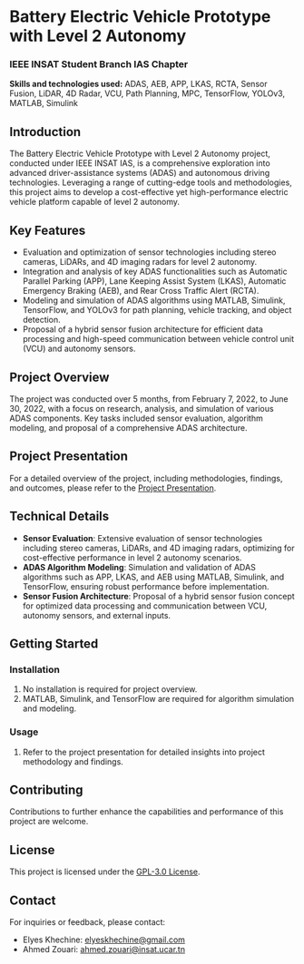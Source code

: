 # Battery Electric Vehicle Prototype with Level 2 Autonomy

### IEEE INSAT Student Branch IAS Chapter

**Skills and technologies used:** ADAS, AEB, APP, LKAS, RCTA, Sensor Fusion, LiDAR, 4D Radar, VCU, Path Planning, MPC, TensorFlow, YOLOv3, MATLAB, Simulink

## Introduction

The Battery Electric Vehicle Prototype with Level 2 Autonomy project, conducted under IEEE INSAT IAS, is a comprehensive exploration into advanced driver-assistance systems (ADAS) and autonomous driving technologies. Leveraging a range of cutting-edge tools and methodologies, this project aims to develop a cost-effective yet high-performance electric vehicle platform capable of level 2 autonomy.

## Key Features

- Evaluation and optimization of sensor technologies including stereo cameras, LiDARs, and 4D imaging radars for level 2 autonomy.
- Integration and analysis of key ADAS functionalities such as Automatic Parallel Parking (APP), Lane Keeping Assist System (LKAS), Automatic Emergency Braking (AEB), and Rear Cross Traffic Alert (RCTA).
- Modeling and simulation of ADAS algorithms using MATLAB, Simulink, TensorFlow, and YOLOv3 for path planning, vehicle tracking, and object detection.
- Proposal of a hybrid sensor fusion architecture for efficient data processing and high-speed communication between vehicle control unit (VCU) and autonomy sensors.

## Project Overview

The project was conducted over 5 months, from February 7, 2022, to June 30, 2022, with a focus on research, analysis, and simulation of various ADAS components. Key tasks included sensor evaluation, algorithm modeling, and proposal of a comprehensive ADAS architecture.

## Project Presentation

For a detailed overview of the project, including methodologies, findings, and outcomes, please refer to the [Project Presentation](https://docs.google.com/presentation/d/e/2PACX-1vRa2juN624Tc61tlq7FGDUX7KFRx53b6qx4SRdXm2adVmO_lPayPTxFqeQNTRwDew/pub?start=false&loop=false&delayms=3000).


## Technical Details

- **Sensor Evaluation**: Extensive evaluation of sensor technologies including stereo cameras, LiDARs, and 4D imaging radars, optimizing for cost-effective performance in level 2 autonomy scenarios.
- **ADAS Algorithm Modeling**: Simulation and validation of ADAS algorithms such as APP, LKAS, and AEB using MATLAB, Simulink, and TensorFlow, ensuring robust performance before implementation.
- **Sensor Fusion Architecture**: Proposal of a hybrid sensor fusion concept for optimized data processing and communication between VCU, autonomy sensors, and external inputs.

## Getting Started

### Installation

1. No installation is required for project overview.
2. MATLAB, Simulink, and TensorFlow are required for algorithm simulation and modeling.

### Usage

1. Refer to the project presentation for detailed insights into project methodology and findings.

## Contributing

Contributions to further enhance the capabilities and performance of this project are welcome.

## License

This project is licensed under the [GPL-3.0 License](LICENSE).

## Contact

For inquiries or feedback, please contact:

- Elyes Khechine: elyeskhechine@gmail.com
- Ahmed Zouari: ahmed.zouari@insat.ucar.tn
